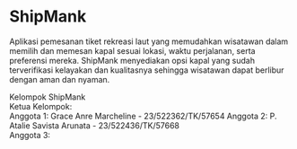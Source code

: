 # ShipMank
Aplikasi pemesanan tiket rekreasi laut yang memudahkan wisatawan dalam memilih dan memesan kapal sesuai lokasi, waktu perjalanan, serta preferensi mereka. ShipMank menyediakan opsi kapal yang sudah terverifikasi kelayakan dan kualitasnya sehingga wisatawan dapat berlibur dengan aman dan nyaman.

Kelompok ShipMank<br>
Ketua Kelompok:<br>
Anggota 1: Grace Anre Marcheline - 23/522362/TK/57654
Anggota 2: P. Atalie Savista Arunata - 23/522436/TK/57668<br>
Anggota 3:<br>
